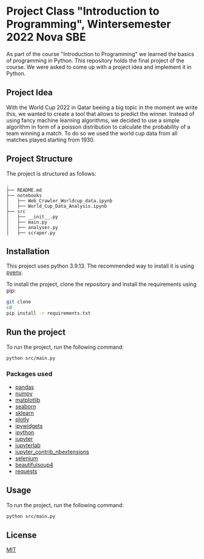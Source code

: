 # Project Class "Introduction to Programming", Wintersemester 2022 Nova SBE

As part of the course "Introduction to Programming" we learned the basics of programming in Python. 
This repository holds the final project of the course.
We were asked to come up with a project idea and implement it in Python.

## Project Idea
With the World Cup 2022 in Qatar beeing a big topic in the moment we write this, we wanted to create a tool that allows to predict the winner.
Instead of using fancy machine learning algorithms, we decided to use a simple algorithm in form of a poisson distribution to calculate the probability of a team winning a match. To do so we used the world cup data from all matches played starting from 1930.

## Project Structure
The project is structured as follows:
```
.
├── README.md
├── notebooks
│   ├── Web_Crawler_Worldcup_data.ipynb
│   ├── World_Cup_Data_Analysis.ipynb
├── src
│   ├── __init__.py
│   ├── main.py
│   ├── analyser.py
│   ├── scraper.py
```

## Installation
This project uses python 3.9.13. The recommended way to install it is using [pyenv](https://).

To install the project, clone the repository and install the requirements using pip:

```bash
git clone
cd
pip install -r requirements.txt
```

## Run the project
To run the project, run the following command:

```bash
python src/main.py
```

### Packages used
- [pandas](https://pandas.pydata.org/)
- [numpy](https://numpy.org/)
- [matplotlib](https://matplotlib.org/)
- [seaborn](https://seaborn.pydata.org/)
- [sklearn](https://scikit-learn.org/stable/)
- [plotly](https://plotly.com/python/)
- [ipywidgets](https://ipywidgets.readthedocs.io/en/latest/)
- [ipython](https://ipython.org/)
- [jupyter](https://jupyter.org/)
- [jupyterlab](https://jupyterlab.readthedocs.io/en/stable/)
- [jupyter_contrib_nbextensions](https://jupyter-contrib-nbextensions.readthedocs.io/en/latest/)
- [selenium](https://selenium-python.readthedocs.io/)
- [beautifulsoup4](https://www.crummy.com/software/BeautifulSoup/bs4/doc/)
- [requests](https://requests.readthedocs.io/en/master/)


## Usage
To run the project, run the following command:

```bash
python src/main.py
```

## License
[MIT](https://choosealicense.com/licenses/mit/)
